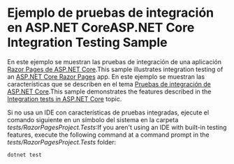 # <a name="aspnet-core-integration-testing-sample"></a><span data-ttu-id="0712d-101">Ejemplo de pruebas de integración en ASP.NET Core</span><span class="sxs-lookup"><span data-stu-id="0712d-101">ASP.NET Core Integration Testing Sample</span></span>

<span data-ttu-id="0712d-102">En este ejemplo se muestran las pruebas de integración de una aplicación [Razor Pages de ASP.NET Core](https://docs.microsoft.com/aspnet/core/mvc/razor-pages).</span><span class="sxs-lookup"><span data-stu-id="0712d-102">This sample illustrates integration testing of an [ASP.NET Core Razor Pages](https://docs.microsoft.com/aspnet/core/mvc/razor-pages) app.</span></span> <span data-ttu-id="0712d-103">En este ejemplo se muestran las características que se describen en el tema [Pruebas de integración de ASP.NET Core](https://docs.microsoft.com/aspnet/core/test/integration-tests).</span><span class="sxs-lookup"><span data-stu-id="0712d-103">This sample demonstrates the features described in the [Integration tests in ASP.NET Core](https://docs.microsoft.com/aspnet/core/test/integration-tests) topic.</span></span>

<span data-ttu-id="0712d-104">Si no usa un IDE con características de pruebas integradas, ejecute el comando siguiente en un símbolo del sistema en la carpeta *tests/RazorPagesProject.Tests*:</span><span class="sxs-lookup"><span data-stu-id="0712d-104">If you aren't using an IDE with built-in testing features, execute the following command at a command prompt in the *tests/RazorPagesProject.Tests* folder:</span></span>

```console
dotnet test
```
